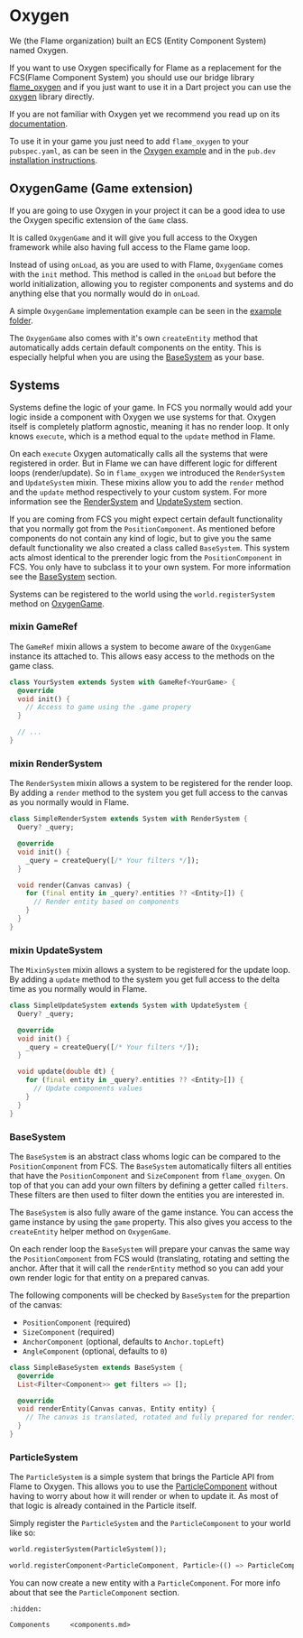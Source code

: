 # Oxygen

We (the Flame organization) built an ECS (Entity Component System) named Oxygen.

If you want to use Oxygen specifically for Flame as a replacement for the
FCS(Flame Component System) you should use our bridge library
[flame_oxygen](https://github.com/flame-engine/flame/tree/main/packages/flame_oxygen) and if you
just want to use it in a Dart project you can use the
[oxygen](https://github.com/flame-engine/oxygen) library directly.

If you are not familiar with Oxygen yet we recommend you read up on its
[documentation](https://github.com/flame-engine/oxygen/tree/main/doc).

To use it in your game you just need to add `flame_oxygen` to your `pubspec.yaml`, as can be seen
in the
[Oxygen example](https://github.com/flame-engine/flame/tree/main/packages/flame_oxygen/example)
and in the `pub.dev` [installation instructions](https://pub.dev/packages/flame_oxygen).


## OxygenGame (Game extension)

If you are going to use Oxygen in your project it can be a good idea to use the Oxygen specific
extension of the `Game` class.

It is called `OxygenGame` and it will give you full access to the Oxygen framework while also
having full access to the Flame game loop.

Instead of using `onLoad`, as you are used to with Flame, `OxygenGame` comes with the `init`
method. This method is called in the `onLoad` but before the world initialization, allowing you
to register components and systems and do anything else that you normally would do in `onLoad`.

A simple `OxygenGame` implementation example can be seen in the
[example folder](https://github.com/flame-engine/flame/tree/main/packages/flame_oxygen/example).

The `OxygenGame` also comes with it's own `createEntity` method that automatically adds certain
default components on the entity. This is especially helpful when you are using the
[BaseSystem](#basesystem) as your base.


## Systems

Systems define the logic of your game. In FCS you normally would add your logic inside a component
with Oxygen we use systems for that. Oxygen itself is completely platform agnostic, meaning it has
no render loop. It only knows `execute`, which is a method equal to the `update` method in Flame.

On each `execute` Oxygen automatically calls all the systems that were registered in order. But in
Flame we can have different logic for different loops (render/update). So in `flame_oxygen` we
introduced the `RenderSystem` and `UpdateSystem` mixin. These mixins allow you to add the `render`
method and the `update` method respectively to your custom system. For more information see the
[RenderSystem](#mixin-rendersystem) and [UpdateSystem](#mixin-updatesystem) section.

If you are coming from FCS you might expect certain default functionality that you normally got
from the `PositionComponent`. As mentioned before components do not contain any kind of logic, but
to give you the same default functionality we also created a class called `BaseSystem`. This system
acts almost identical to the prerender logic from the `PositionComponent` in FCS. You only have
to subclass it to your own system. For more information see the
[BaseSystem](#basesystem) section.

Systems can be registered to the world using the `world.registerSystem` method on
[OxygenGame](#oxygengame-game-extension).


### mixin GameRef

The `GameRef` mixin allows a system to become aware of the `OxygenGame` instance its attached to.
This allows easy access to the methods on the game class.

```dart
class YourSystem extends System with GameRef<YourGame> {
  @override
  void init() {
    // Access to game using the .game propery
  }

  // ...
}
```


### mixin RenderSystem

The `RenderSystem` mixin allows a system to be registered for the render loop.
By adding a `render` method to the system you get full access to the canvas as
you normally would in Flame.

```dart
class SimpleRenderSystem extends System with RenderSystem {
  Query? _query;

  @override
  void init() {
    _query = createQuery([/* Your filters */]);
  }

  void render(Canvas canvas) {
    for (final entity in _query?.entities ?? <Entity>[]) {
      // Render entity based on components
    }
  }
}
```


### mixin UpdateSystem

The `MixinSystem` mixin allows a system to be registered for the update loop.
By adding a `update` method to the system you get full access to the delta time as you
normally would in Flame.

```dart
class SimpleUpdateSystem extends System with UpdateSystem {
  Query? _query;

  @override
  void init() {
    _query = createQuery([/* Your filters */]);
  }

  void update(double dt) {
    for (final entity in _query?.entities ?? <Entity>[]) {
      // Update components values
    }
  }
}
```


### BaseSystem

The `BaseSystem` is an abstract class whoms logic can be compared to the `PositionComponent`
from FCS. The `BaseSystem` automatically filters all entities that have the `PositionComponent`
and `SizeComponent` from `flame_oxygen`. On top of that you can add your own filters by defining
a getter called `filters`. These filters are then used to filter down the entities you are
interested in.

The `BaseSystem` is also fully aware of the game instance. You can access the game instance by using
the `game` property. This also gives you access to the `createEntity` helper method on `OxygenGame`.

On each render loop the `BaseSystem` will prepare your canvas the same way the `PositionComponent`
from FCS would (translating, rotating and setting the anchor. After that it will call the
`renderEntity` method so you can add your own render logic for that entity on a prepared canvas.

The following components will be checked by `BaseSystem` for the prepartion of the
canvas:

- `PositionComponent` (required)
- `SizeComponent` (required)
- `AnchorComponent` (optional, defaults to `Anchor.topLeft`)
- `AngleComponent` (optional, defaults to `0`)

```dart
class SimpleBaseSystem extends BaseSystem {
  @override
  List<Filter<Component>> get filters => [];

  @override
  void renderEntity(Canvas canvas, Entity entity) {
    // The canvas is translated, rotated and fully prepared for rendering.
  }
}
```


### ParticleSystem

The `ParticleSystem` is a simple system that brings the Particle API from Flame to Oxygen. This
allows you to use the [ParticleComponent](components.md#particlecomponent) without having to worry
about how it will render or when to update it. As most of that logic is already contained in the
Particle itself.

Simply register the `ParticleSystem` and the `ParticleComponent` to your world like so:

```dart
world.registerSystem(ParticleSystem());

world.registerComponent<ParticleComponent, Particle>(() => ParticleComponent);
```

You can now create a new entity with a `ParticleComponent`. For more info about that see the
`ParticleComponent` section.

```{toctree}
:hidden:

Components     <components.md>
```
